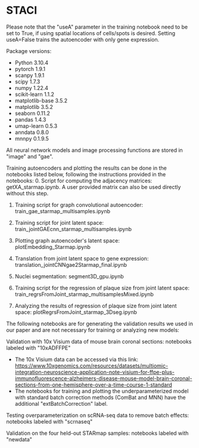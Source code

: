 # STACI

Please note that the "useA" parameter in the training notebook need to be set to True, if using spatial locations of cells/spots is desired. Setting useA=False trains the autoencoder with only gene expression.

Package versions:
- Python 3.10.4
- pytorch 1.9.1
- scanpy 1.9.1
- scipy 1.7.3
- numpy 1.22.4
- scikit-learn 1.1.2
- matplotlib-base 3.5.2
- matplotlib 3.5.2
- seaborn 0.11.2
- pandas 1.4.3
- umap-learn 0.5.3
- anndata 0.8.0
- mnnpy 0.1.9.5 

All neural network models and image processing functions are stored in "image" and "gae".

Training autoencoders and plotting the results can be done in the notebooks listed below, following the instructions provided in the notebooks:
0. Script for computing the adjacency matrices: getXA_starmap.ipynb. A user provided matrix can also be used directly without this step.

1. Training script for graph convolutional autoencoder: train_gae_starmap_multisamples.ipynb

2. Training script for joint latent space: train_jointGAEcnn_starmap_multisamples.ipynb

3. Plotting graph autoencoder's latent space: plotEmbedding_Starmap.ipynb

4. Translation from joint latent space to gene expression: translation_jointCNNgae2Starmap_final.ipynb

6. Nuclei segmentation: segment3D_gpu.ipynb

5. Training script for the regression of plaque size from joint latent space: train_regrsFromJoint_starmap_multisamplesMixed.ipynb

6. Analyzing the results of regression of plaque size from joint latent space: plotRegrsFromJoint_starmap_3Dseg.ipynb


The following notebooks are for generating the validation results we used in our paper and are not necessary for training or analyzing new models:

Validation with 10x Visium data of mouse brain coronal sections: notebooks labeled with "10xADFFPE"
  - The 10x Visium data can be accessed via this link: https://www.10xgenomics.com/resources/datasets/multiomic-integration-neuroscience-application-note-visium-for-ffpe-plus-immunofluorescence-alzheimers-disease-mouse-model-brain-coronal-sections-from-one-hemisphere-over-a-time-course-1-standard
  - The notebooks for training and plotting the underparameterized model with standard batch correction methods (ComBat and MNN) have the additional "extBatchCorrection" label.

Testing overparameterization on scRNA-seq data to remove batch effects: notebooks labeled with "scrnaseq"

Validation on the four held-out STARmap samples: notebooks labeled with "newdata"
